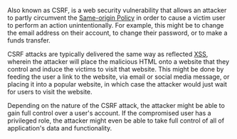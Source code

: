 Also known as CSRF, is a web security vulnerability that allows an attacker to partly circumvent the [Same-origin Policy](obsidian://open?vault=security-notes&file=Offensive%20Security%2FWeb%20Application%20Security%2FClient-side%20Vulnerabilities%2FCross-Origin%20Resource%20Sharing%20(CORS)%2FSame-origin%20Policy%2FIntroduction) in order to cause a victim user to perform an action unintentionally. For example, this might be to change the email address on their account, to change their password, or to make a funds transfer.

CSRF attacks are typically delivered the same way as reflected [XSS](obsidian://open?vault=security-notes&file=Offensive%20Security%2FWeb%20Application%20Security%2FClient-side%20Vulnerabilities%2FCross-Site%20Scripting%2FIntroduction), wherein the attacker will place the malicious HTML onto a website that they control and induce the victims to visit that website. This might be done by feeding the user a link to the website, via email or social media message, or placing it into a popular website, in which case the attacker would just wait for users to visit the website.

Depending on the nature of the CSRF attack, the attacker might be able to gain full control over a user's account. If the compromised user has a privileged role, the attacker might even be able to take full control of all of application's data and functionality.